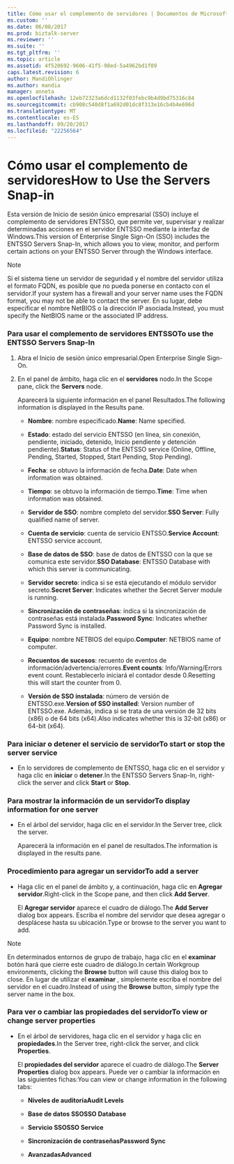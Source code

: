 ```yaml
---
title: Cómo usar el complemento de servidores | Documentos de Microsoft
ms.custom: ''
ms.date: 06/08/2017
ms.prod: biztalk-server
ms.reviewer: ''
ms.suite: ''
ms.tgt_pltfrm: ''
ms.topic: article
ms.assetid: 4f520692-9606-41f5-98ed-5a4962bd1f09
caps.latest.revision: 6
author: MandiOhlinger
ms.author: mandia
manager: anneta
ms.openlocfilehash: 12eb72323a6dcd1132f03febc9b4d9bd75316c84
ms.sourcegitcommit: cb908c540d8f1a692d01dc8f313e16cb4b4e696d
ms.translationtype: MT
ms.contentlocale: es-ES
ms.lasthandoff: 09/20/2017
ms.locfileid: "22256564"
---
```

# <a name="how-to-use-the-servers-snap-in"></a><span data-ttu-id="0b61b-102">Cómo usar el complemento de servidores</span><span class="sxs-lookup"><span data-stu-id="0b61b-102">How to Use the Servers Snap-in</span></span>
<span data-ttu-id="0b61b-103">Esta versión de Inicio de sesión único empresarial (SSO) incluye el complemento de servidores ENTSSO, que permite ver, supervisar y realizar determinadas acciones en el servidor ENTSSO mediante la interfaz de Windows.</span><span class="sxs-lookup"><span data-stu-id="0b61b-103">This version of Enterprise Single Sign-On (SSO) includes the ENTSSO Servers Snap-In, which allows you to view, monitor, and perform certain actions on your ENTSSO Server through the Windows interface.</span></span>  
  
> [!NOTE]
>  <span data-ttu-id="0b61b-104">Si el sistema tiene un servidor de seguridad y el nombre del servidor utiliza el formato FQDN, es posible que no pueda ponerse en contacto con el servidor.</span><span class="sxs-lookup"><span data-stu-id="0b61b-104">If your system has a firewall and your server name uses the FQDN format, you may not be able to contact the server.</span></span> <span data-ttu-id="0b61b-105">En su lugar, debe especificar el nombre NetBIOS o la dirección IP asociada.</span><span class="sxs-lookup"><span data-stu-id="0b61b-105">Instead, you must specify the NetBIOS name or the associated IP address.</span></span>  
  
### <a name="to-use-the-entsso-servers-snap-in"></a><span data-ttu-id="0b61b-106">Para usar el complemento de servidores ENTSSO</span><span class="sxs-lookup"><span data-stu-id="0b61b-106">To use the ENTSSO Servers Snap-In</span></span>  
  
1.  <span data-ttu-id="0b61b-107">Abra el Inicio de sesión único empresarial.</span><span class="sxs-lookup"><span data-stu-id="0b61b-107">Open Enterprise Single Sign-On.</span></span>  
  
2.  <span data-ttu-id="0b61b-108">En el panel de ámbito, haga clic en el **servidores** nodo.</span><span class="sxs-lookup"><span data-stu-id="0b61b-108">In the Scope pane, click the **Servers** node.</span></span>  
  
     <span data-ttu-id="0b61b-109">Aparecerá la siguiente información en el panel Resultados.</span><span class="sxs-lookup"><span data-stu-id="0b61b-109">The following information is displayed in the Results pane.</span></span>  
  
    -   <span data-ttu-id="0b61b-110">**Nombre**: nombre especificado.</span><span class="sxs-lookup"><span data-stu-id="0b61b-110">**Name**: Name specified.</span></span>  
  
    -   <span data-ttu-id="0b61b-111">**Estado**: estado del servicio ENTSSO (en línea, sin conexión, pendiente, iniciado, detenido, Inicio pendiente y detención pendiente).</span><span class="sxs-lookup"><span data-stu-id="0b61b-111">**Status**: Status of the ENTSSO service (Online, Offline, Pending, Started, Stopped, Start Pending, Stop Pending).</span></span>  
  
    -   <span data-ttu-id="0b61b-112">**Fecha**: se obtuvo la información de fecha.</span><span class="sxs-lookup"><span data-stu-id="0b61b-112">**Date**: Date when information was obtained.</span></span>  
  
    -   <span data-ttu-id="0b61b-113">**Tiempo**: se obtuvo la información de tiempo.</span><span class="sxs-lookup"><span data-stu-id="0b61b-113">**Time**: Time when information was obtained.</span></span>  
  
    -   <span data-ttu-id="0b61b-114">**Servidor de SSO**: nombre completo del servidor.</span><span class="sxs-lookup"><span data-stu-id="0b61b-114">**SSO Server**: Fully qualified name of server.</span></span>  
  
    -   <span data-ttu-id="0b61b-115">**Cuenta de servicio**: cuenta de servicio ENTSSO.</span><span class="sxs-lookup"><span data-stu-id="0b61b-115">**Service Account**: ENTSSO service account.</span></span>  
  
    -   <span data-ttu-id="0b61b-116">**Base de datos de SSO**: base de datos de ENTSSO con la que se comunica este servidor.</span><span class="sxs-lookup"><span data-stu-id="0b61b-116">**SSO Database**: ENTSSO Database with which this server is communicating.</span></span>  
  
    -   <span data-ttu-id="0b61b-117">**Servidor secreto**: indica si se está ejecutando el módulo servidor secreto.</span><span class="sxs-lookup"><span data-stu-id="0b61b-117">**Secret Server**: Indicates whether the Secret Server module is running.</span></span>  
  
    -   <span data-ttu-id="0b61b-118">**Sincronización de contraseñas**: indica si la sincronización de contraseñas está instalada.</span><span class="sxs-lookup"><span data-stu-id="0b61b-118">**Password Sync**: Indicates whether Password Sync is installed.</span></span>  
  
    -   <span data-ttu-id="0b61b-119">**Equipo**: nombre NETBIOS del equipo.</span><span class="sxs-lookup"><span data-stu-id="0b61b-119">**Computer**: NETBIOS name of computer.</span></span>  
  
    -   <span data-ttu-id="0b61b-120">**Recuentos de sucesos**: recuento de eventos de información/advertencia/errores.</span><span class="sxs-lookup"><span data-stu-id="0b61b-120">**Event counts**: Info/Warning/Errors event count.</span></span> <span data-ttu-id="0b61b-121">Restablecerlo iniciará el contador desde 0.</span><span class="sxs-lookup"><span data-stu-id="0b61b-121">Resetting this will start the counter from 0.</span></span>  
  
    -   <span data-ttu-id="0b61b-122">**Versión de SSO instalada**: número de versión de ENTSSO.exe.</span><span class="sxs-lookup"><span data-stu-id="0b61b-122">**Version of SSO installed**: Version number of ENTSSO.exe.</span></span> <span data-ttu-id="0b61b-123">Además, indica si se trata de una versión de 32 bits (x86) o de 64 bits (x64).</span><span class="sxs-lookup"><span data-stu-id="0b61b-123">Also indicates whether this is 32-bit (x86) or 64-bit (x64).</span></span>  
  
### <a name="to-start-or-stop-the-server-service"></a><span data-ttu-id="0b61b-124">Para iniciar o detener el servicio de servidor</span><span class="sxs-lookup"><span data-stu-id="0b61b-124">To start or stop the server service</span></span>  
  
-   <span data-ttu-id="0b61b-125">En lo servidores de complemento de ENTSSO, haga clic en el servidor y haga clic en **iniciar** o **detener**.</span><span class="sxs-lookup"><span data-stu-id="0b61b-125">In the ENTSSO Servers Snap-In, right-click the server and click **Start** or **Stop**.</span></span>  
  
### <a name="to-display-information-for-one-server"></a><span data-ttu-id="0b61b-126">Para mostrar la información de un servidor</span><span class="sxs-lookup"><span data-stu-id="0b61b-126">To display information for one server</span></span>  
  
-   <span data-ttu-id="0b61b-127">En el árbol del servidor, haga clic en el servidor.</span><span class="sxs-lookup"><span data-stu-id="0b61b-127">In the Server tree, click the server.</span></span>  
  
     <span data-ttu-id="0b61b-128">Aparecerá la información en el panel de resultados.</span><span class="sxs-lookup"><span data-stu-id="0b61b-128">The information is displayed in the results pane.</span></span>  
  
### <a name="to-add-a-server"></a><span data-ttu-id="0b61b-129">Procedimiento para agregar un servidor</span><span class="sxs-lookup"><span data-stu-id="0b61b-129">To add a server</span></span>  
  
-   <span data-ttu-id="0b61b-130">Haga clic en el panel de ámbito y, a continuación, haga clic en **Agregar servidor**.</span><span class="sxs-lookup"><span data-stu-id="0b61b-130">Right-click in the Scope pane, and then click **Add Server**.</span></span>  
  
     <span data-ttu-id="0b61b-131">El **Agregar servidor** aparece el cuadro de diálogo.</span><span class="sxs-lookup"><span data-stu-id="0b61b-131">The **Add Server** dialog box appears.</span></span> <span data-ttu-id="0b61b-132">Escriba el nombre del servidor que desea agregar o desplácese hasta su ubicación.</span><span class="sxs-lookup"><span data-stu-id="0b61b-132">Type or browse to the server you want to add.</span></span>  
  
> [!NOTE]
>  <span data-ttu-id="0b61b-133">En determinados entornos de grupo de trabajo, haga clic en el **examinar** botón hará que cierre este cuadro de diálogo.</span><span class="sxs-lookup"><span data-stu-id="0b61b-133">In certain Workgroup environments, clicking the **Browse** button will cause this dialog box to close.</span></span> <span data-ttu-id="0b61b-134">En lugar de utilizar el **examinar** , simplemente escriba el nombre del servidor en el cuadro.</span><span class="sxs-lookup"><span data-stu-id="0b61b-134">Instead of using the **Browse** button, simply type the server name in the box.</span></span>  
  
### <a name="to-view-or-change-server-properties"></a><span data-ttu-id="0b61b-135">Para ver o cambiar las propiedades del servidor</span><span class="sxs-lookup"><span data-stu-id="0b61b-135">To view or change server properties</span></span>  
  
-   <span data-ttu-id="0b61b-136">En el árbol de servidores, haga clic en el servidor y haga clic en **propiedades**.</span><span class="sxs-lookup"><span data-stu-id="0b61b-136">In the Server tree, right-click the server, and click **Properties**.</span></span>  
  
     <span data-ttu-id="0b61b-137">El **propiedades del servidor** aparece el cuadro de diálogo.</span><span class="sxs-lookup"><span data-stu-id="0b61b-137">The **Server Properties** dialog box appears.</span></span> <span data-ttu-id="0b61b-138">Puede ver o cambiar la información en las siguientes fichas:</span><span class="sxs-lookup"><span data-stu-id="0b61b-138">You can view or change information in the following tabs:</span></span>  
  
    -   <span data-ttu-id="0b61b-139">**Niveles de auditoría**</span><span class="sxs-lookup"><span data-stu-id="0b61b-139">**Audit Levels**</span></span>  
  
    -   <span data-ttu-id="0b61b-140">**Base de datos SSO**</span><span class="sxs-lookup"><span data-stu-id="0b61b-140">**SSO Database**</span></span>  
  
    -   <span data-ttu-id="0b61b-141">**Servicio SSO**</span><span class="sxs-lookup"><span data-stu-id="0b61b-141">**SSO Service**</span></span>  
  
    -   <span data-ttu-id="0b61b-142">**Sincronización de contraseñas**</span><span class="sxs-lookup"><span data-stu-id="0b61b-142">**Password Sync**</span></span>  
  
    -   <span data-ttu-id="0b61b-143">**Avanzadas**</span><span class="sxs-lookup"><span data-stu-id="0b61b-143">**Advanced**</span></span>